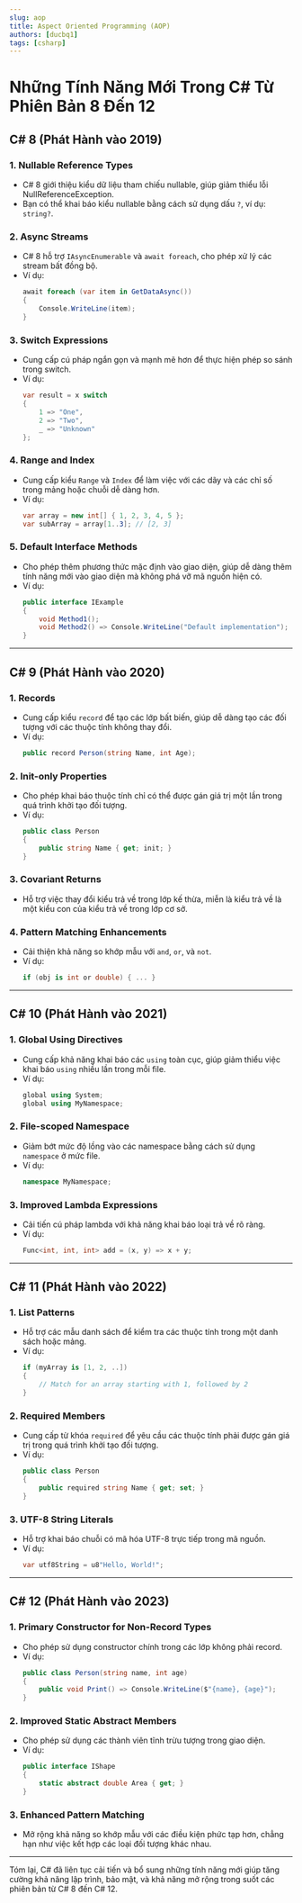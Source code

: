 ```yaml
---
slug: aop
title: Aspect Oriented Programming (AOP)
authors: [ducbq1]
tags: [csharp]
---
```


# Những Tính Năng Mới Trong C# Từ Phiên Bản 8 Đến 12

## C# 8 (Phát Hành vào 2019)

### 1. **Nullable Reference Types**

- C# 8 giới thiệu kiểu dữ liệu tham chiếu nullable, giúp giảm thiểu lỗi NullReferenceException.
- Bạn có thể khai báo kiểu nullable bằng cách sử dụng dấu `?`, ví dụ: `string?`.

### 2. **Async Streams**

- C# 8 hỗ trợ `IAsyncEnumerable` và `await foreach`, cho phép xử lý các stream bất đồng bộ.
- Ví dụ:
  ```csharp
  await foreach (var item in GetDataAsync())
  {
      Console.WriteLine(item);
  }
  ```

### 3. **Switch Expressions**

- Cung cấp cú pháp ngắn gọn và mạnh mẽ hơn để thực hiện phép so sánh trong switch.
- Ví dụ:
  ```csharp
  var result = x switch
  {
      1 => "One",
      2 => "Two",
      _ => "Unknown"
  };
  ```

### 4. **Range and Index**

- Cung cấp kiểu `Range` và `Index` để làm việc với các dãy và các chỉ số trong mảng hoặc chuỗi dễ dàng hơn.
- Ví dụ:
  ```csharp
  var array = new int[] { 1, 2, 3, 4, 5 };
  var subArray = array[1..3]; // [2, 3]
  ```

### 5. **Default Interface Methods**

- Cho phép thêm phương thức mặc định vào giao diện, giúp dễ dàng thêm tính năng mới vào giao diện mà không phá vỡ mã nguồn hiện có.
- Ví dụ:
  ```csharp
  public interface IExample
  {
      void Method1();
      void Method2() => Console.WriteLine("Default implementation");
  }
  ```

---

## C# 9 (Phát Hành vào 2020)

### 1. **Records**

- Cung cấp kiểu `record` để tạo các lớp bất biến, giúp dễ dàng tạo các đối tượng với các thuộc tính không thay đổi.
- Ví dụ:
  ```csharp
  public record Person(string Name, int Age);
  ```

### 2. **Init-only Properties**

- Cho phép khai báo thuộc tính chỉ có thể được gán giá trị một lần trong quá trình khởi tạo đối tượng.
- Ví dụ:
  ```csharp
  public class Person
  {
      public string Name { get; init; }
  }
  ```

### 3. **Covariant Returns**

- Hỗ trợ việc thay đổi kiểu trả về trong lớp kế thừa, miễn là kiểu trả về là một kiểu con của kiểu trả về trong lớp cơ sở.

### 4. **Pattern Matching Enhancements**

- Cải thiện khả năng so khớp mẫu với `and`, `or`, và `not`.
- Ví dụ:
  ```csharp
  if (obj is int or double) { ... }
  ```

---

## C# 10 (Phát Hành vào 2021)

### 1. **Global Using Directives**

- Cung cấp khả năng khai báo các `using` toàn cục, giúp giảm thiểu việc khai báo `using` nhiều lần trong mỗi file.
- Ví dụ:
  ```csharp
  global using System;
  global using MyNamespace;
  ```

### 2. **File-scoped Namespace**

- Giảm bớt mức độ lồng vào các namespace bằng cách sử dụng `namespace` ở mức file.
- Ví dụ:
  ```csharp
  namespace MyNamespace;
  ```

### 3. **Improved Lambda Expressions**

- Cải tiến cú pháp lambda với khả năng khai báo loại trả về rõ ràng.
- Ví dụ:
  ```csharp
  Func<int, int, int> add = (x, y) => x + y;
  ```

---

## C# 11 (Phát Hành vào 2022)

### 1. **List Patterns**

- Hỗ trợ các mẫu danh sách để kiểm tra các thuộc tính trong một danh sách hoặc mảng.
- Ví dụ:
  ```csharp
  if (myArray is [1, 2, ..])
  {
      // Match for an array starting with 1, followed by 2
  }
  ```

### 2. **Required Members**

- Cung cấp từ khóa `required` để yêu cầu các thuộc tính phải được gán giá trị trong quá trình khởi tạo đối tượng.
- Ví dụ:
  ```csharp
  public class Person
  {
      public required string Name { get; set; }
  }
  ```

### 3. **UTF-8 String Literals**

- Hỗ trợ khai báo chuỗi có mã hóa UTF-8 trực tiếp trong mã nguồn.
- Ví dụ:
  ```csharp
  var utf8String = u8"Hello, World!";
  ```

---

## C# 12 (Phát Hành vào 2023)

### 1. **Primary Constructor for Non-Record Types**

- Cho phép sử dụng constructor chính trong các lớp không phải record.
- Ví dụ:
  ```csharp
  public class Person(string name, int age)
  {
      public void Print() => Console.WriteLine($"{name}, {age}");
  }
  ```

### 2. **Improved Static Abstract Members**

- Cho phép sử dụng các thành viên tĩnh trừu tượng trong giao diện.
- Ví dụ:
  ```csharp
  public interface IShape
  {
      static abstract double Area { get; }
  }
  ```

### 3. **Enhanced Pattern Matching**

- Mở rộng khả năng so khớp mẫu với các điều kiện phức tạp hơn, chẳng hạn như việc kết hợp các loại đối tượng khác nhau.

---

Tóm lại, C# đã liên tục cải tiến và bổ sung những tính năng mới giúp tăng cường khả năng lập trình, bảo mật, và khả năng mở rộng trong suốt các phiên bản từ C# 8 đến C# 12.
